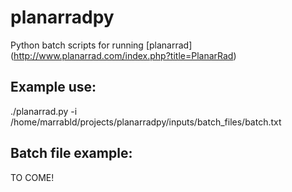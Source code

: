 planarradpy
===========

Python batch scripts for running [planarrad] (http://www.planarrad.com/index.php?title=PlanarRad)


Example use:
------------

./planarrad.py -i /home/marrabld/projects/planarradpy/inputs/batch_files/batch.txt 


Batch file example:
-------------------

TO COME!
